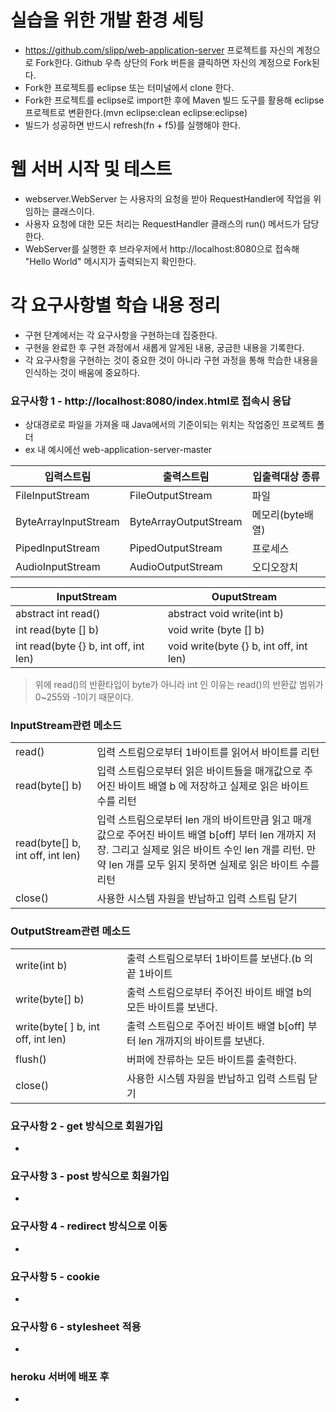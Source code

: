 # 실습을 위한 개발 환경 세팅
* https://github.com/slipp/web-application-server 프로젝트를 자신의 계정으로 Fork한다. Github 우측 상단의 Fork 버튼을 클릭하면 자신의 계정으로 Fork된다.
* Fork한 프로젝트를 eclipse 또는 터미널에서 clone 한다.
* Fork한 프로젝트를 eclipse로 import한 후에 Maven 빌드 도구를 활용해 eclipse 프로젝트로 변환한다.(mvn eclipse:clean eclipse:eclipse)
* 빌드가 성공하면 반드시 refresh(fn + f5)를 실행해야 한다.

# 웹 서버 시작 및 테스트
* webserver.WebServer 는 사용자의 요청을 받아 RequestHandler에 작업을 위임하는 클래스이다.
* 사용자 요청에 대한 모든 처리는 RequestHandler 클래스의 run() 메서드가 담당한다.
* WebServer를 실행한 후 브라우저에서 http://localhost:8080으로 접속해 "Hello World" 메시지가 출력되는지 확인한다.

# 각 요구사항별 학습 내용 정리
* 구현 단계에서는 각 요구사항을 구현하는데 집중한다. 
* 구현을 완료한 후 구현 과정에서 새롭게 알게된 내용, 궁금한 내용을 기록한다.
* 각 요구사항을 구현하는 것이 중요한 것이 아니라 구현 과정을 통해 학습한 내용을 인식하는 것이 배움에 중요하다. 

### 요구사항 1 - http://localhost:8080/index.html로 접속시 응답

- 상대경로로 파일을 가져올 때 Java에서의 기준이되는 위치는 작업중인 프로젝트 폴더
- ex 내 예시에선 web-application-server-master
  
| 입력스트림                | 출력스트림                 | 입출력대상 종류    |
|----------------------|-----------------------|-------------|
| FileInputStream      | FileOutputStream      | 파일          |
| ByteArrayInputStream | ByteArrayOutputStream | 메모리(byte배열) |
| PipedInputStream     | PipedOutputStream     | 프로세스        |
| AudioInputStream     | AudioOutputStream     | 오디오장치       |

| InputStream                           | OuputStream                             |
|---------------------------------------|-----------------------------------------|
| abstract int read()                   | abstract void write(int b)              |
 | int read(byte [] b)                   | void write (byte [] b)                  |
 | int read(byte {} b, int off, int len) | void write(byte {} b, int off, int len) |

> 위에 read()의 반환타입이 byte가 아니라 int 인 이유는 read()의 반환값 범위가 0~255와 -1이기 때문이다.

### InputStream관련 메소드

|||
|------|----|
|read()|입력 스트림으로부터 1바이트를 읽어서 바이트를 리턴|
|read(byte[] b)|입력 스트림으로부터 읽은 바이트들을 매개값으로 주어진 바이트 배열 b 에 저장하고 실제로 읽은 바이트 수를 리턴|
|read(byte[] b, int off, int len)|입력 스트림으로부터 len 개의 바이트만큼 읽고 매개값으로 주어진 바이트 배열 b[off] 부터 len 개까지 저장. 그리고 실제로 읽은 바이트 수인 len 개를 리턴. 만약 len 개를 모두 읽지 못하면 실제로 읽은 바이트 수를 리턴|
|close()|사용한 시스템 자원을 반납하고 입력 스트림 닫기|

### OutputStream관련 메소드

|||
|---|---|
|write(int b)|출력 스트림으로부터 1바이트를 보낸다.(b 의 끝 1바이트|
|write(byte[] b)|출력 스트림으로부터 주어진 바이트 배열 b의 모든 바이트를 보낸다.|
|write(byte[ ] b, int off, int len)|출력 스트림으로 주어진 바이트 배열 b[off] 부터 len 개까지의 바이트를 보낸다.|
|flush()|버퍼에 잔류하는 모든 바이트를 출력한다.|
|close()|사용한 시스템 자원을 반납하고 입력 스트림 닫기|


### 요구사항 2 - get 방식으로 회원가입
* 

### 요구사항 3 - post 방식으로 회원가입
* 

### 요구사항 4 - redirect 방식으로 이동
* 

### 요구사항 5 - cookie
* 

### 요구사항 6 - stylesheet 적용
* 

### heroku 서버에 배포 후
* 